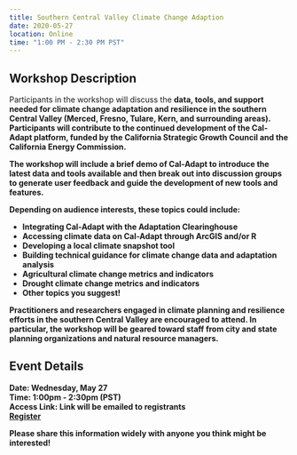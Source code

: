 ```yaml
---
title: Southern Central Valley Climate Change Adaption
date: 2020-05-27
location: Online
time: "1:00 PM - 2:30 PM PST"
---
```


## Workshop Description

Participants in the workshop will discuss the <strong>data, tools, and support needed for climate change adaptation and resilience in the southern Central Valley (Merced, Fresno, Tulare, Kern, and surrounding areas). Participants will contribute to the continued development of the Cal-Adapt platform, funded by the California Strategic Growth Council and the California Energy Commission.

The workshop will include a <strong>brief demo of Cal-Adapt to introduce the latest data and tools available and then break out into <strong>discussion groups to generate user feedback and guide the development of new tools and features.

Depending on audience interests, these topics could include:
- Integrating Cal-Adapt with the Adaptation Clearinghouse
- Accessing climate data on Cal-Adapt through ArcGIS and/or R
- Developing a local climate snapshot tool
- Building technical guidance for climate change data and adaptation analysis
- Agricultural climate change metrics and indicators
- Drought climate change metrics and indicators
- Other topics you suggest!

Practitioners and researchers engaged in climate planning and resilience efforts in the southern Central Valley are encouraged to attend. In particular, the workshop will be geared toward staff from city and state planning organizations and natural resource managers. 

## Event Details
Date: **Wednesday, May 27** <br/>
Time: **1:00pm - 2:30pm (PST)** <br/>
Access Link: Link will be emailed to registrants <br/>
<a href="https://forms.gle/PP8uPsYJZfdyQpT16" class="btn btn-primary mt-2">Register</a>

Please share this information widely with anyone you think might be interested!


